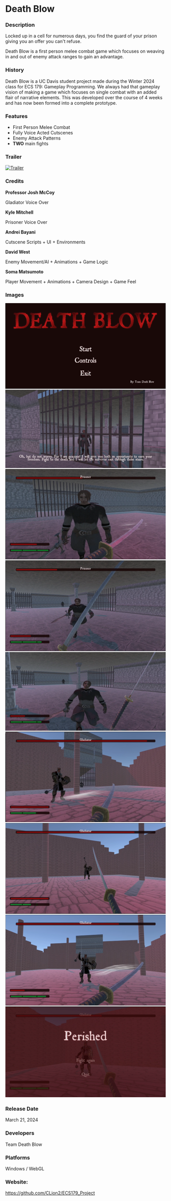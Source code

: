 # Death Blow #

### Description
Locked up in a cell for numerous days, you find the guard of your prison giving you an offer you can't refuse.

Death Blow is a first person melee combat game which focuses on weaving in and out of enemy attack ranges to gain an advantage.

### History
Death Blow is a UC Davis student project made during the Winter 2024 class for ECS 179: Gameplay Programming. We always had that gameplay vision of making a game which focuses on single combat with an added flair of narrative elements. This was developed over the course of 4 weeks and has now been formed into a complete prototype.
### Features
- First Person Melee Combat
- Fully Voice Acted Cutscenes
- Enemy Attack Patterns
- **TWO** main fights
### Trailer

<a href="https://www.youtube.com/watch?v=gAFm3i8_IK8" target="_blank"><img src="https://i.ytimg.com/an_webp/gAFm3i8_IK8/mqdefault_6s.webp?du=3000&sqp=CP2V968G&rs=AOn4CLD3cWsqn1_Wa_yVl9rB_3GFNrT97w" alt="Trailer" /></a>

### Credits

**Professor Josh McCoy**

Gladiator Voice Over

**Kyle Mitchell**

Prisoner Voice Over

**Andrei Bayani**

Cutscene Scripts + UI + Environments

**David West**

Enemy Movement/AI + Animations + Game Logic

**Soma Matsumoto**

Player Movement + Animations + Camera Design + Game Feel

### Images

![Start menu][start]
![AnOffer][offer]
![Attack][attacking]
![Block][blocking]
![defeated][defeat]
![glad][gladiator]
![slamAttack][slam]
![neardead][nd]
![defeatedself][death]

[start]: https://github.com/CLion2/ECS179_Project/blob/d29cd714e7c1436843ab28b9b706f42ab39225d0/titlescreen.png "Start menu"
[offer]: https://github.com/CLion2/ECS179_Project/blob/71623f5e327351f03336de2654894ae2f61622bf/offer.png "offer"
[attacking]: https://github.com/CLion2/ECS179_Project/blob/71623f5e327351f03336de2654894ae2f61622bf/Attack.png "attack"
[blocking]: https://github.com/CLion2/ECS179_Project/blob/71623f5e327351f03336de2654894ae2f61622bf/Blocking.png "blocking"
[defeat]: https://github.com/CLion2/ECS179_Project/blob/71623f5e327351f03336de2654894ae2f61622bf/defeated.png "defeated"
[gladiator]: https://github.com/CLion2/ECS179_Project/blob/71623f5e327351f03336de2654894ae2f61622bf/gladiatorFight.png "fight"
[slam]: https://github.com/CLion2/ECS179_Project/blob/71623f5e327351f03336de2654894ae2f61622bf/slam.png "slam"
[nd]: https://github.com/CLion2/ECS179_Project/blob/71623f5e327351f03336de2654894ae2f61622bf/nearDeath.png "nearDeath"
[death]: https://github.com/CLion2/ECS179_Project/blob/71623f5e327351f03336de2654894ae2f61622bf/defeatedself.png "death"

### Release Date
March 21, 2024
### Developers
Team Death Blow
### Platforms
Windows / WebGL
### Website:
https://github.com/CLion2/ECS179_Project
